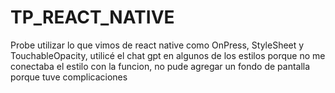 # TP_REACT_NATIVE

Probe utilizar lo que vimos de react native como OnPress, StyleSheet y TouchableOpacity, utilicé el chat gpt en  algunos de los estilos porque no me conectaba el estilo con la funcion, no pude agregar un fondo de pantalla porque tuve complicaciones
